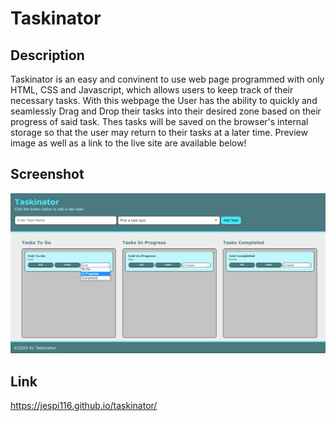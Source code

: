 # Taskinator

## Description
Taskinator is an easy and convinent to use web page programmed with only HTML, CSS and Javascript, which allows users to keep track of their necessary tasks. With this webpage the User has the ability to quickly and seamlessly Drag and Drop their tasks into their desired zone based on their progress of said task. Thes tasks will be saved on the browser's internal storage so that the user may return to their tasks at a later time. Preview image as well as a link to the live site are available below!

## Screenshot
![](./Screenshot.png)

## Link

https://jespi116.github.io/taskinator/
